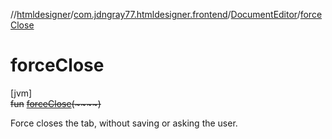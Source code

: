 //[htmldesigner](../../../index.md)/[com.jdngray77.htmldesigner.frontend](../index.md)/[DocumentEditor](index.md)/[forceClose](force-close.md)

# forceClose

[jvm]\
~~fun~~ [~~forceClose~~](force-close.md)~~(~~~~)~~

Force closes the tab, without saving or asking the user.
